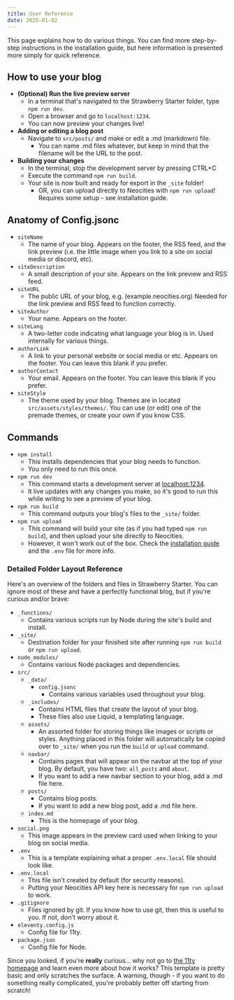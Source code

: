 ```yaml
---
title: User Reference
date: 2025-01-02
---
```

This page explains how to do various things. You can find more step-by-step instructions in the installation guide, but here information is presented more simply for quick reference.

## How to use your blog
- **(Optional) Run the live preview server**
    - In a terminal that's navigated to the Strawberry Starter folder, type `npm run dev`.
    - Open a browser and go to `localhost:1234`.
    - You can now preview your changes live!
- **Adding or editing a blog post**
    - Navigate to `src/posts/` and make or edit a .md (markdown) file.
        - You can name .md files whatever, but keep in mind that the filename will be the URL to the post.
- **Building your changes**
    - In the terminal, stop the development server by pressing CTRL+C
    - Execute the command `npm run build`.
    - Your site is now built and ready for export in the `_site` folder!
        - OR, you can upload directly to Neocities with `npm run upload`! Requires some setup - see installation guide.

## Anatomy of Config.jsonc
- `siteName`
    - The name of your blog. Appears on the footer, the RSS feed, and the link preview (i.e. the little image when you link to a site on social media or discord, etc).
- `siteDescription`
    - A small description of your site. Appears on the link preview and RSS feed.
- `siteURL`
    - The public URL of your blog, e.g. (example.neocities.org) Needed for the link preview and RSS feed to function correctly.
- `siteAuthor`
    - Your name. Appears on the footer.
- `siteLang`
    - A two-letter code indicating what language your blog is in. Used internally for various things.
- `authorLink`
    - A link to your personal website or social media or etc. Appears on the footer. You can leave this blank if you prefer.
- `authorContact`
    - Your email. Appears on the footer. You can leave this blank if you prefer.
- `siteStyle`
    - The theme used by your blog. Themes are in located `src/assets/styles/themes/`. You can use (or edit) one of the premade themes, or create your own if you know CSS.

## Commands
- `npm install`
    - This installs dependencies that your blog needs to function.
    - You only need to run this once.
- `npm run dev`
    - This command starts a development server at [localhost:1234](localhost:1234).
    - It live updates with any changes you make, so it's good to run this while writing to see a preview of your blog.
- `npm run build`
    - This command outputs your blog's files to the `_site/` folder.
- `npm run upload`
    - This command will build your site (as if you had typed `npm run build`), and then upload your site directly to Neocities.
    - However, it won't work out of the box. Check the [installation guide](/posts/installation) and the `.env` file for more info.

### Detailed Folder Layout Reference
Here's an overview of the folders and files in Strawberry Starter. You can ignore most of these and have a perfectly functional blog, but if you're curious and/or brave:
- `_functions/`
    - Contains various scripts run by Node during the site's build and install.
- `_site/`
    - Destination folder for your finished site after running `npm run build` or `npm run upload`.
- `node_modules/`
    - Contains various Node packages and dependencies.
- `src/`
    - `_data/`
        - `config.jsonc`
            - Contains various variables used throughout your blog.
    - `_includes/`
        - Contains HTML files that create the layout of your blog.
        - These files also use Liquid, a templating language.
    - `assets/`
        - An assorted folder for storing things like images or scripts or styles. Anything placed in this folder will automatically be copied over to `_site/` when you run the `build` or `upload` command.
    - `navbar/`
        - Contains pages that will appear on the navbar at the top of your blog. By default, you have two: `all_posts` and `about`.
        - If you want to add a new navbar section to your blog, add a .md file here.
    - `posts/`
        - Contains blog posts.
        - If you want to add a new blog post, add a .md file here.
    - `index.md`
        - This is the homepage of your blog.
- `social.png`
    - This image appears in the preview card used when linking to your blog on social media.
- `.env`
    - This is a template explaining what a proper `.env.local` file should look like.
- `.env.local`
    * This file isn't created by default (for security reasons).
    * Putting your Neocities API key here is necessary for `npm run upload` to work.
- `.gitignore`
    * Files ignored by git. If you know how to use git, then this is useful to you. If not, don't worry about it.
- `eleventy.config.js`
    * Config file for 11ty.
- `package.json`
    * Config file for Node.

Since you looked, if you're **really** curious... why not go to [the 11ty homepage](https://www.11ty.dev/) and learn even more about how it works? This template is pretty basic and only scratches the surface. A warning, though - if you want to do something really complicated, you're probably better off starting from scratch!